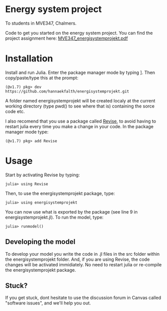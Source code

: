 # Energy system project
To students in MVE347, Chalmers.

Code to get you started on the energy system project. You can find the project assignment here:
[MVE347_energisystemprojekt.pdf](https://github.com/hannaekfalth/energisystemprojekt/files/8287173/MVE347_energisystemprojekt.pdf)


# Installation
Install and run Julia. Enter the package manager mode by typing ]. Then copy/paste/type this at the prompt:

```(@v1.7) pkg> dev https://github.com/hannaekfalth/energisystemprojekt.git```

A folder named energisystemprojekt will be created localy at the current working directory (type pwd() to see where that is) containing the sorce code etc.

I also recomend that you use a package called [Revise](https://timholy.github.io/Revise.jl/stable/), to avoid having to restart julia every time you make a change in your code. In the package manager mode type:

```(@v1.7) pkg> add Revise```

# Usage
Start by activating Revise by typing:

```julia> using Revise```

Then, to use the energisystemprojekt package, type:

```julia> using energisystemprojekt```

You can now use what is exported by the package (see line 9 in energisystemprojekt.jl). To run the model, type:

```julia> runmodel()```

## Developing the model
To develop your model you write the code in .jl files in the src folder within the energisystemprojekt folder. And, if you are using Revise, the code changes will be activated immidiately. No need to restart julia or re-compile the energisystemprojekt package.  

## Stuck?
If you get stuck, dont hesitate to use the discussion forum in Canvas called "software issues", and we'll help you out. 
